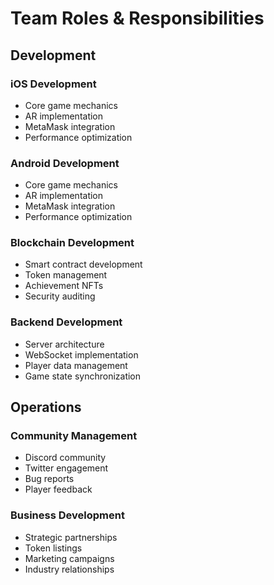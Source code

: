 # Team Roles & Responsibilities

## Development

### iOS Development
- Core game mechanics
- AR implementation
- MetaMask integration
- Performance optimization

### Android Development
- Core game mechanics
- AR implementation
- MetaMask integration
- Performance optimization

### Blockchain Development
- Smart contract development
- Token management
- Achievement NFTs
- Security auditing

### Backend Development
- Server architecture
- WebSocket implementation
- Player data management
- Game state synchronization

## Operations

### Community Management
- Discord community
- Twitter engagement
- Bug reports
- Player feedback

### Business Development
- Strategic partnerships
- Token listings
- Marketing campaigns
- Industry relationships
